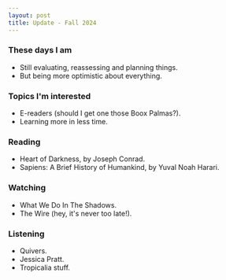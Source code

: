 ```yaml
---
layout: post
title: Update - Fall 2024
---
```


### These days I am

- Still evaluating, reassessing and planning things.
- But being more optimistic about everything.

### Topics I'm interested

- E-readers (should I get one those Boox Palmas?).
- Learning more in less time. 

### Reading

- Heart of Darkness, by Joseph Conrad.
- Sapiens: A Brief History of Humankind, by Yuval Noah Harari.

### Watching

- What We Do In The Shadows.
- The Wire (hey, it's never too late!).

### Listening

- Quivers.
- Jessica Pratt.
- Tropicalia stuff.
